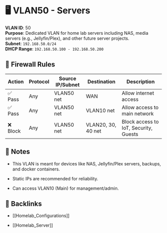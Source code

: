 # 🖥️ VLAN50 - Servers

**VLAN ID**: 50  
**Purpose**: Dedicated VLAN for home lab servers including NAS, media servers (e.g., Jellyfin/Plex), and other future server projects.  
**Subnet**: `192.168.50.0/24`  
**DHCP Range**: `192.168.50.100 - 192.168.50.200`

## 🔐 Firewall Rules

|Action|Protocol|Source IP/Subnet|Destination|Description|
|---|---|---|---|---|
|✅ Pass|Any|VLAN50 net|WAN|Allow internet access|
|✅ Pass|Any|VLAN50 net|VLAN10 net|Allow access to main network|
|❌ Block|Any|VLAN50 net|VLAN20, 30, 40 net|Block access to IoT, Security, Guests|

## 🔧 Notes

- This VLAN is meant for devices like NAS, Jellyfin/Plex servers, backups, and docker containers.
    
- Static IPs are recommended for reliability.
    
- Can access VLAN10 (Main) for management/admin.
    

## 🔗 Backlinks

- [[Homelab_Configurations]]
    
- [[Homelab_Server]]